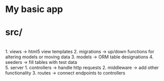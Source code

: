 # My basic app

# src/
<br>
1. views -> html5 view templates
2. migrations -> up/down functions for altering models or moving data
3. models -> ORM table designations
4. seeders -> fill tables with test data
<br>
5. server
    1. controllers -> handle http requests
    2. middleware -> add other functionality
    3. routes -> connect endpoints to controllers
